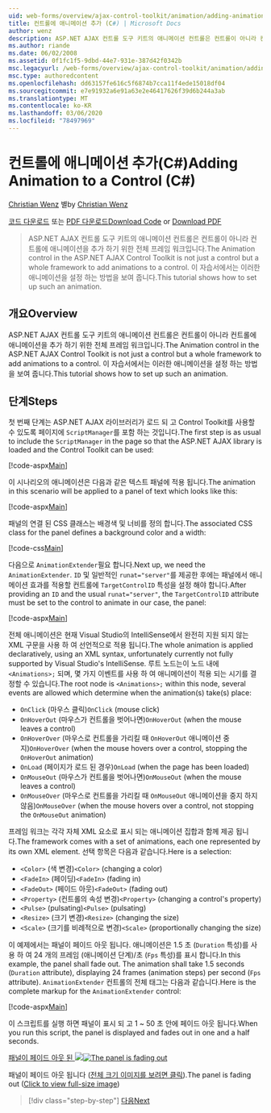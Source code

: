 ```yaml
---
uid: web-forms/overview/ajax-control-toolkit/animation/adding-animation-to-a-control-cs
title: 컨트롤에 애니메이션 추가 (C#) | Microsoft Docs
author: wenz
description: ASP.NET AJAX 컨트롤 도구 키트의 애니메이션 컨트롤은 컨트롤이 아니라 컨트롤에 애니메이션을 추가 하기 위한 전체 프레임 워크입니다. 이 자습서에서는 다음 방법을 보여 줍니다.
ms.author: riande
ms.date: 06/02/2008
ms.assetid: 0f1fc1f5-9dbd-44e7-931e-387d42f0342b
msc.legacyurl: /web-forms/overview/ajax-control-toolkit/animation/adding-animation-to-a-control-cs
msc.type: authoredcontent
ms.openlocfilehash: dd63157fe616c5f6874b7cca11f4ede15018df04
ms.sourcegitcommit: e7e91932a6e91a63e2e46417626f39d6b244a3ab
ms.translationtype: MT
ms.contentlocale: ko-KR
ms.lasthandoff: 03/06/2020
ms.locfileid: "78497969"
---
```

# <a name="adding-animation-to-a-control-c"></a><span data-ttu-id="d9665-104">컨트롤에 애니메이션 추가(C#)</span><span class="sxs-lookup"><span data-stu-id="d9665-104">Adding Animation to a Control (C#)</span></span>

<span data-ttu-id="d9665-105">[Christian Wenz](https://github.com/wenz) 별</span><span class="sxs-lookup"><span data-stu-id="d9665-105">by [Christian Wenz](https://github.com/wenz)</span></span>

<span data-ttu-id="d9665-106">[코드 다운로드](https://download.microsoft.com/download/f/9/a/f9a26acd-8df4-4484-8a18-199e4598f411/Animation1.cs.zip) 또는 [PDF 다운로드](https://download.microsoft.com/download/6/7/1/6718d452-ff89-4d3f-a90e-c74ec2d636a3/animation1CS.pdf)</span><span class="sxs-lookup"><span data-stu-id="d9665-106">[Download Code](https://download.microsoft.com/download/f/9/a/f9a26acd-8df4-4484-8a18-199e4598f411/Animation1.cs.zip) or [Download PDF](https://download.microsoft.com/download/6/7/1/6718d452-ff89-4d3f-a90e-c74ec2d636a3/animation1CS.pdf)</span></span>

> <span data-ttu-id="d9665-107">ASP.NET AJAX 컨트롤 도구 키트의 애니메이션 컨트롤은 컨트롤이 아니라 컨트롤에 애니메이션을 추가 하기 위한 전체 프레임 워크입니다.</span><span class="sxs-lookup"><span data-stu-id="d9665-107">The Animation control in the ASP.NET AJAX Control Toolkit is not just a control but a whole framework to add animations to a control.</span></span> <span data-ttu-id="d9665-108">이 자습서에서는 이러한 애니메이션을 설정 하는 방법을 보여 줍니다.</span><span class="sxs-lookup"><span data-stu-id="d9665-108">This tutorial shows how to set up such an animation.</span></span>

## <a name="overview"></a><span data-ttu-id="d9665-109">개요</span><span class="sxs-lookup"><span data-stu-id="d9665-109">Overview</span></span>

<span data-ttu-id="d9665-110">ASP.NET AJAX 컨트롤 도구 키트의 애니메이션 컨트롤은 컨트롤이 아니라 컨트롤에 애니메이션을 추가 하기 위한 전체 프레임 워크입니다.</span><span class="sxs-lookup"><span data-stu-id="d9665-110">The Animation control in the ASP.NET AJAX Control Toolkit is not just a control but a whole framework to add animations to a control.</span></span> <span data-ttu-id="d9665-111">이 자습서에서는 이러한 애니메이션을 설정 하는 방법을 보여 줍니다.</span><span class="sxs-lookup"><span data-stu-id="d9665-111">This tutorial shows how to set up such an animation.</span></span>

## <a name="steps"></a><span data-ttu-id="d9665-112">단계</span><span class="sxs-lookup"><span data-stu-id="d9665-112">Steps</span></span>

<span data-ttu-id="d9665-113">첫 번째 단계는 ASP.NET AJAX 라이브러리가 로드 되 고 Control Toolkit를 사용할 수 있도록 페이지에 `ScriptManager`를 포함 하는 것입니다.</span><span class="sxs-lookup"><span data-stu-id="d9665-113">The first step is as usual to include the `ScriptManager` in the page so that the ASP.NET AJAX library is loaded and the Control Toolkit can be used:</span></span>

[!code-aspx[Main](adding-animation-to-a-control-cs/samples/sample1.aspx)]

<span data-ttu-id="d9665-114">이 시나리오의 애니메이션은 다음과 같은 텍스트 패널에 적용 됩니다.</span><span class="sxs-lookup"><span data-stu-id="d9665-114">The animation in this scenario will be applied to a panel of text which looks like this:</span></span>

[!code-aspx[Main](adding-animation-to-a-control-cs/samples/sample2.aspx)]

<span data-ttu-id="d9665-115">패널의 연결 된 CSS 클래스는 배경색 및 너비를 정의 합니다.</span><span class="sxs-lookup"><span data-stu-id="d9665-115">The associated CSS class for the panel defines a background color and a width:</span></span>

[!code-css[Main](adding-animation-to-a-control-cs/samples/sample3.css)]

<span data-ttu-id="d9665-116">다음으로 `AnimationExtender`필요 합니다.</span><span class="sxs-lookup"><span data-stu-id="d9665-116">Next up, we need the `AnimationExtender`.</span></span> <span data-ttu-id="d9665-117">`ID` 및 일반적인 `runat="server"`를 제공한 후에는 패널에서 애니메이션 효과를 적용할 컨트롤에 `TargetControlID` 특성을 설정 해야 합니다.</span><span class="sxs-lookup"><span data-stu-id="d9665-117">After providing an `ID` and the usual `runat="server"`, the `TargetControlID` attribute must be set to the control to animate in our case, the panel:</span></span>

[!code-aspx[Main](adding-animation-to-a-control-cs/samples/sample4.aspx)]

<span data-ttu-id="d9665-118">전체 애니메이션은 현재 Visual Studio의 IntelliSense에서 완전히 지원 되지 않는 XML 구문을 사용 하 여 선언적으로 적용 됩니다.</span><span class="sxs-lookup"><span data-stu-id="d9665-118">The whole animation is applied declaratively, using an XML syntax, unfortunately currently not fully supported by Visual Studio's IntelliSense.</span></span> <span data-ttu-id="d9665-119">루트 노드는이 노드 내에 `<Animations>;` 되며, 몇 가지 이벤트를 사용 하 여 애니메이션이 적용 되는 시기를 결정할 수 있습니다.</span><span class="sxs-lookup"><span data-stu-id="d9665-119">The root node is `<Animations>;` within this node, several events are allowed which determine when the animation(s) take(s) place:</span></span>

- <span data-ttu-id="d9665-120">`OnClick` (마우스 클릭)</span><span class="sxs-lookup"><span data-stu-id="d9665-120">`OnClick` (mouse click)</span></span>
- <span data-ttu-id="d9665-121">`OnHoverOut` (마우스가 컨트롤을 벗어나면)</span><span class="sxs-lookup"><span data-stu-id="d9665-121">`OnHoverOut` (when the mouse leaves a control)</span></span>
- <span data-ttu-id="d9665-122">`OnHoverOver` (마우스로 컨트롤을 가리킬 때 `OnHoverOut` 애니메이션 중지)</span><span class="sxs-lookup"><span data-stu-id="d9665-122">`OnHoverOver` (when the mouse hovers over a control, stopping the `OnHoverOut` animation)</span></span>
- <span data-ttu-id="d9665-123">`OnLoad` (페이지가 로드 된 경우)</span><span class="sxs-lookup"><span data-stu-id="d9665-123">`OnLoad` (when the page has been loaded)</span></span>
- <span data-ttu-id="d9665-124">`OnMouseOut` (마우스가 컨트롤을 벗어나면)</span><span class="sxs-lookup"><span data-stu-id="d9665-124">`OnMouseOut` (when the mouse leaves a control)</span></span>
- <span data-ttu-id="d9665-125">`OnMouseOver` (마우스로 컨트롤을 가리킬 때 `OnMouseOut` 애니메이션을 중지 하지 않음)</span><span class="sxs-lookup"><span data-stu-id="d9665-125">`OnMouseOver` (when the mouse hovers over a control, not stopping the `OnMouseOut` animation)</span></span>

<span data-ttu-id="d9665-126">프레임 워크는 각각 자체 XML 요소로 표시 되는 애니메이션 집합과 함께 제공 됩니다.</span><span class="sxs-lookup"><span data-stu-id="d9665-126">The framework comes with a set of animations, each one represented by its own XML element.</span></span> <span data-ttu-id="d9665-127">선택 항목은 다음과 같습니다.</span><span class="sxs-lookup"><span data-stu-id="d9665-127">Here is a selection:</span></span>

- <span data-ttu-id="d9665-128">`<Color>` (색 변경)</span><span class="sxs-lookup"><span data-stu-id="d9665-128">`<Color>` (changing a color)</span></span>
- <span data-ttu-id="d9665-129">`<FadeIn>` (페이딩)</span><span class="sxs-lookup"><span data-stu-id="d9665-129">`<FadeIn>` (fading in)</span></span>
- <span data-ttu-id="d9665-130">`<FadeOut>` (페이드 아웃)</span><span class="sxs-lookup"><span data-stu-id="d9665-130">`<FadeOut>` (fading out)</span></span>
- <span data-ttu-id="d9665-131">`<Property>` (컨트롤의 속성 변경)</span><span class="sxs-lookup"><span data-stu-id="d9665-131">`<Property>` (changing a control's property)</span></span>
- <span data-ttu-id="d9665-132">`<Pulse>` (pulsating)</span><span class="sxs-lookup"><span data-stu-id="d9665-132">`<Pulse>` (pulsating)</span></span>
- <span data-ttu-id="d9665-133">`<Resize>` (크기 변경)</span><span class="sxs-lookup"><span data-stu-id="d9665-133">`<Resize>` (changing the size)</span></span>
- <span data-ttu-id="d9665-134">`<Scale>` (크기를 비례적으로 변경)</span><span class="sxs-lookup"><span data-stu-id="d9665-134">`<Scale>` (proportionally changing the size)</span></span>

<span data-ttu-id="d9665-135">이 예제에서는 패널이 페이드 아웃 됩니다. 애니메이션은 1.5 초 (`Duration` 특성)를 사용 하 여 24 개의 프레임 (애니메이션 단계)/초 (`Fps` 특성)를 표시 합니다.</span><span class="sxs-lookup"><span data-stu-id="d9665-135">In this example, the panel shall fade out. The animation shall take 1.5 seconds (`Duration` attribute), displaying 24 frames (animation steps) per second (`Fps` attribute).</span></span> <span data-ttu-id="d9665-136">`AnimationExtender` 컨트롤의 전체 태그는 다음과 같습니다.</span><span class="sxs-lookup"><span data-stu-id="d9665-136">Here is the complete markup for the `AnimationExtender` control:</span></span>

[!code-aspx[Main](adding-animation-to-a-control-cs/samples/sample5.aspx)]

<span data-ttu-id="d9665-137">이 스크립트를 실행 하면 패널이 표시 되 고 1 ~ 50 초 안에 페이드 아웃 됩니다.</span><span class="sxs-lookup"><span data-stu-id="d9665-137">When you run this script, the panel is displayed and fades out in one and a half seconds.</span></span>

<span data-ttu-id="d9665-138">[패널이 페이드 아웃 된 ![](adding-animation-to-a-control-cs/_static/image2.png)](adding-animation-to-a-control-cs/_static/image1.png)</span><span class="sxs-lookup"><span data-stu-id="d9665-138">[![The panel is fading out](adding-animation-to-a-control-cs/_static/image2.png)](adding-animation-to-a-control-cs/_static/image1.png)</span></span>

<span data-ttu-id="d9665-139">패널이 페이드 아웃 됩니다 ([전체 크기 이미지를 보려면 클릭](adding-animation-to-a-control-cs/_static/image3.png)).</span><span class="sxs-lookup"><span data-stu-id="d9665-139">The panel is fading out ([Click to view full-size image](adding-animation-to-a-control-cs/_static/image3.png))</span></span>

> [!div class="step-by-step"]
> [<span data-ttu-id="d9665-140">다음</span><span class="sxs-lookup"><span data-stu-id="d9665-140">Next</span></span>](executing-several-animations-at-the-same-time-cs.md)
